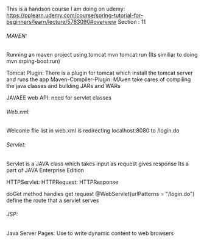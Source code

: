 This is a handson course I am doing on udemy:
https://pplearn.udemy.com/course/spring-tutorial-for-beginners/learn/lecture/5783090#overview
Section : 11

###### MAVEN:

Running an maven project using tomcat
mvn tomcat:run (Its similiar to doing mvn srping-boot:run)

Tomcat Plugin: There is a plugin for tomcat which install the tomcat server and runs the app
Maven-Compiler-Plugin: MAven take cares of compiling the java classes and building JARs and WARs

JAVAEE web API: need for servlet classes

###### Web.xml:
Welcome file list in web.xml is redirecting localhost:8080 to /login.do

###### Servlet:
Servlet is a JAVA class which takes input as request gives response
Its a part of JAVA Enterprise Edition

HTTPServlet: HTTPRequest: HTTPResponse

doGet method handles get request
@WebServlet(urlPatterns = "/login.do") define the route that a servlet serves

###### JSP:
Java Server Pages: Use to write dynamic content to web browsers

